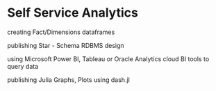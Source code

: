 # Self Service Analytics

creating Fact/Dimensions dataframes

publishing Star - Schema RDBMS design

using Microsoft Power BI, Tableau or Oracle Analytics cloud BI tools to query data

publishing Julia Graphs, Plots using dash.jl

